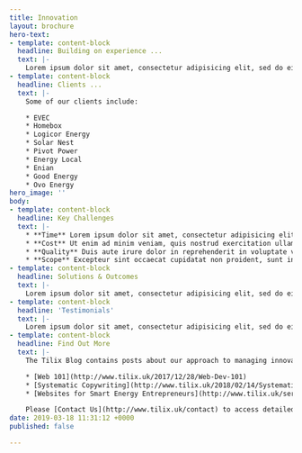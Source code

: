 ```yaml
---
title: Innovation
layout: brochure
hero-text:
- template: content-block
  headline: Building on experience ...
  text: |-
    Lorem ipsum dolor sit amet, consectetur adipisicing elit, sed do eiusmod tempor incididunt ut labore et dolore magna aliqua. Ut enim ad minim veniam, quis nostrud exercitation ullamco laboris nisi ut aliquip ex ea commodo consequat. Duis aute irure dolor in reprehenderit in voluptate velit esse cillum dolore eu fugiat nulla pariatur. Excepteur sint occaecat cupidatat non proident, sunt in culpa qui officia deserunt mollit anim id est laborum.
- template: content-block
  headline: Clients ...
  text: |-
    Some of our clients include:

    * EVEC
    * Homebox
    * Logicor Energy
    * Solar Nest
    * Pivot Power
    * Energy Local
    * Enian
    * Good Energy
    * Ovo Energy
hero_image: ''
body:
- template: content-block
  headline: Key Challenges
  text: |-
    * **Time** Lorem ipsum dolor sit amet, consectetur adipisicing elit, sed do eiusmod tempor incididunt ut labore et dolore magna aliqua.
    * **Cost** Ut enim ad minim veniam, quis nostrud exercitation ullamco laboris nisi ut aliquip ex ea commodo consequat.
    * **Quality** Duis aute irure dolor in reprehenderit in voluptate velit esse cillum dolore eu fugiat nulla pariatur.
    * **Scope** Excepteur sint occaecat cupidatat non proident, sunt in culpa qui officia deserunt mollit anim id est laborum.
- template: content-block
  headline: Solutions & Outcomes
  text: |-
    Lorem ipsum dolor sit amet, consectetur adipisicing elit, sed do eiusmod tempor incididunt ut labore et dolore magna aliqua. Ut enim ad minim veniam, quis nostrud exercitation ullamco laboris nisi ut aliquip ex ea commodo consequat. Duis aute irure dolor in reprehenderit in voluptate velit esse cillum dolore eu fugiat nulla pariatur. Excepteur sint occaecat cupidatat non proident, sunt in culpa qui officia deserunt mollit anim id est laborum.
- template: content-block
  headline: 'Testimonials'
  text: |-
    Lorem ipsum dolor sit amet, consectetur adipisicing elit, sed do eiusmod tempor incididunt ut labore et dolore magna aliqua. Ut enim ad minim veniam, quis nostrud exercitation ullamco laboris nisi ut aliquip ex ea commodo consequat. Duis aute irure dolor in reprehenderit in voluptate velit esse cillum dolore eu fugiat nulla pariatur. Excepteur sint occaecat cupidatat non proident, sunt in culpa qui officia deserunt mollit anim id est laborum.
- template: content-block
  headline: Find Out More
  text: |-
    The Tilix Blog contains posts about our approach to managing innovation, for example:

    * [Web 101](http://www.tilix.uk/2017/12/28/Web-Dev-101)
    * [Systematic Copywriting](http://www.tilix.uk/2018/02/14/Systematic-Copywriting)
    * [Websites for Smart Energy Entrepreneurs](http://www.tilix.uk/services/2018/04/28/new-venture-website-design)

    Please [Contact Us](http://www.tilix.uk/contact) to access detailed papers and case studies.
date: 2019-03-18 11:31:12 +0000
published: false

---
```

